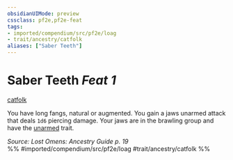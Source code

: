 ```yaml
---
obsidianUIMode: preview
cssclass: pf2e,pf2e-feat
tags:
- imported/compendium/src/pf2e/loag
- trait/ancestry/catfolk
aliases: ["Saber Teeth"]
---
```

# Saber Teeth  *Feat 1*  
[catfolk](catfolk-b1.md)  


You have long fangs, natural or augmented. You gain a jaws unarmed attack that deals `1d6` piercing damage. Your jaws are in the brawling group and have the [unarmed](unarmed.md) trait.

*Source: Lost Omens: Ancestry Guide p. 19*  
%% #imported/compendium/src/pf2e/loag #trait/ancestry/catfolk %%